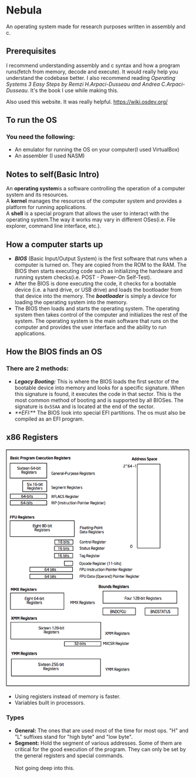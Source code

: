 # Nebula

An operating system made for research purposes written in assembly and c.

## Prerequisites

I recommend understanding assembly and c syntax and how a program runs(fetch from memory, decode and execute). It would really help you understand the codebase better. I also recommend reading _Operating Systems 3 Easy Steps by Remzi H.Arpaci-Dusseau and Andrea C.Arpaci-Dusseau_. It's the book I use while making this.<br>

Also used this website. It was really helpful. https://wiki.osdev.org/

## To run the OS

### You need the following:

- An emulator for running the OS on your computer(I used VirtualBox)
- An assembler (I used NASM)

## Notes to self(Basic Intro)

An **operating system**is a software controlling the operation of a computer system and its resources.<br>
A **kernel** manages the resources of the computer system and provides a platform for running applications.<br>
A **shell** is a special program that allows the user to interact with the operating system.The way it works may vary in different OSes(i.e. File explorer, command line interface, etc.).<br>

## How a computer starts up

- **_BIOS_** (Basic Input/Output System) is the first software that runs when a computer is turned on. They are copied from the ROM to the RAM. The BIOS then starts executing code such as initializing the hardware and running system checks(i.e. POST - Power-On Self-Test).
- After the BIOS is done executing the code, it checks for a bootable device (i.e. a hard drive, or USB drive) and loads the bootloader from that device into the memory. The **_bootloader_** is simply a device for loading the operating system into the memory.
- The BIOS then loads and starts the operating system. The operating system then takes control of the computer and initializes the rest of the system. The operating system is the main software that runs on the computer and provides the user interface and the ability to run applications.

## How the BIOS finds an OS

### There are 2 methods:

- **_Legacy Booting:_** This is where the BIOS loads the first sector of the bootable device into memory and looks for a specific signature. When this signature is found, it executes the code in that sector. This is the most common method of booting and is supported by all BIOSes. The signature is `0x55AA` and is located at the end of the sector.
- _\*\*EFI:_\*\* The BIOS look into special EFI partitions. The os must also be compiled as an EFI program.

## x86 Registers

<img src="x86-registers.png" width="600" height="650" /><br>

- Using registers instead of memory is faster.
- Variables built in processors.

### Types

- **General:** The ones that are used most of the time for most ops. "H" and "L" suffixes stand for "high byte" and "low byte".
- **Segment:** Hold the segment of various addresses. Some of them are critical for the good execution of the program. They can only be set by the general registers and special commands.<br><br>
  Not going deep into this.
